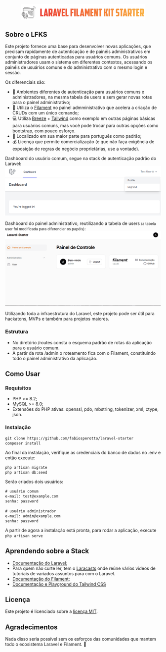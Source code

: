 <p align="center"><a href="https://laravel.com" target="_blank"><img src="logo.png" width="400" alt="Laravel Logo"></a></p>

## Sobre o LFKS

Este projeto fornece uma base para desenvolver novas aplicações, que precisam rapidamente de autenticação e de painéis administrativos em conjunto de páginas autenticadas para usuários comuns. Os usuários administradores usam o sistema em diferentes contextos, acessando os painéis de usuários comuns e do administrativo com o mesmo login e sessão.

Os diferenciais são:

- :key: Ambientes diferentes de autenticação para usuários comuns e administradores, na mesma tabela de users e sem gerar novas rotas para o painel administrativo;
- :rocket: Utiliza o [Filament](https://filamentphp.com/) no painel admministrativo que acelera a criação de CRUDs com um único comando;
- :computer: Utiliza [Breeze](https://github.com/laravel/breeze) + [Tailwind](https://play.tailwindcss.com/) como exemplo em outras páginas básicas para usuários comuns, mas você pode trocar para outras opções como bootstrap, com pouco esforço.
- :speech_balloon: Localizado em sua maior parte para português como padrão;
- :moneybag: Licença que permite comercialização (e que não faça exigência de exposição de regras de negócio proprietárias, use a vontade).

Dashboard do usuário comum, segue na stack de autenticação padrão do Laravel:
![Dashboard do usuário padrão](docs/dashboard-usuario-site.png)

Dashboard do painel administrativo, reutilizando a tabela de users <small>(a tabela user foi modificada para diferenciar os papéis)</small>:
![alt](docs/painel-admin-interacao.gif)

Utilizando toda a infraestrutura do Laravel, este projeto pode ser útil para hackatons, MVPs e também para projetos maiores.

### Estrutura
- No diretório /routes consta o esquema padrão de rotas da aplicação para o usuário comum.
- A partir da rota /admin o roteamento fica com o Filament, constituindo todo o painel administrativo da aplicação.

## Como Usar

### Requisitos

- PHP >= 8.2;
- MySQL >= 8.0;
- Extensões do PHP ativas: openssl, pdo, mbstring, tokenizer, xml, ctype, json. 


### Instalação

```console
git clone https://github.com/fabiosperotto/laravel-starter
composer install 
```


Ao final da instalação, verifique as credenciais do banco de dados no .env e então execute:
```console
php artisan migrate
php artisan db:seed 
``` 
Serão criados dois usuários:
```console
# usuário comum
e-mail: test@example.com
senha: password

# usuário administrador
e-mail: admin@example.com
senha: password
``` 

A partir de agora a instalação está pronta, para rodar a aplicação, execute `php artisan serve`



## Aprendendo sobre a Stack

- [Documentação do Laravel](https://laravel.com/docs);
- Para quem não curte ler, tem o [Laracasts](https://laracasts.com) onde reúne vários videos de tutoriais de variados assuntos para com o Laravel.
- [Documentação do Filament](https://filamentphp.com/docs/3.x/panels/resources/getting-started);
- [Documentação e Playground do Tailwind CSS](https://play.tailwindcss.com)





## Licença

Este projeto é licenciado sobre a [licença MIT](https://opensource.org/licenses/MIT).


## Agradecimentos

Nada disso seria possível sem os esforços das comunidades que mantem todo o ecosistema Laravel e Filament. :blue_heart: